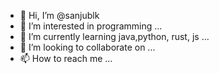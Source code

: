 - 👋 Hi, I’m @sanjublk
- 👀 I’m interested in programming ...
- 🌱 I’m currently learning java,python, rust, js ...
- 💞️ I’m looking to collaborate on ...
- 📫 How to reach me ...

<!---
sanjublk/sanjublk is a ✨ special ✨ repository because its `README.md` (this file) appears on your GitHub profile.
You can click the Preview link to take a look at your changes.
--->
